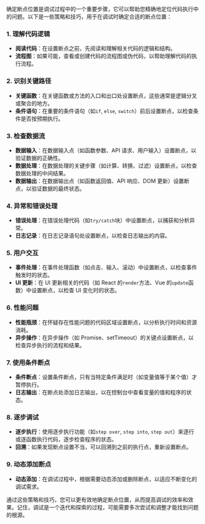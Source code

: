 确定断点位置是调试过程中的一个重要步骤，它可以帮助您精确地定位代码执行中的问题。以下是一些策略和技巧，用于在调试时确定合适的断点位置：

### 1. 理解代码逻辑

- **阅读代码**：在设置断点之前，先阅读和理解相关代码的逻辑和结构。
- **流程图**：如果可能，查看或创建代码的流程图或伪代码，以帮助理解代码的执行流程。

### 2. 识别关键路径

- **关键函数**：在关键函数或方法的入口和出口处设置断点，这些通常是逻辑分叉或聚合的地方。
- **条件语句**：在重要的条件语句（如`if`, `else`, `switch`）前后设置断点，以检查条件是否按预期执行。

### 3. 检查数据流

- **数据输入**：在数据输入点（如函数参数、API 请求、用户输入）设置断点，以验证数据的正确性。
- **数据处理**：在数据处理的关键步骤（如计算、转换、过滤）设置断点，以检查数据处理的中间结果。
- **数据输出**：在数据输出点（如函数返回值、API 响应、DOM 更新）设置断点，以验证数据的最终状态。

### 4. 异常和错误处理

- **错误处理**：在错误处理代码（如`try/catch`块）中设置断点，以捕获和分析异常。
- **日志记录**：在日志记录语句处设置断点，以检查日志输出的内容。

### 5. 用户交互

- **事件处理**：在事件处理函数（如点击、输入、滚动）中设置断点，以检查事件触发时的状态。
- **UI 更新**：在 UI 更新相关的代码（如 React 的`render`方法、Vue 的`update`函数）中设置断点，以检查 UI 变化时的状态。

### 6. 性能问题

- **性能瓶颈**：在怀疑存在性能问题的代码区域设置断点，以分析执行时间和资源消耗。
- **异步操作**：在异步操作（如 Promise、setTimeout）的关键点设置断点，以检查异步执行的流程和结果。

### 7. 使用条件断点

- **条件断点**：设置条件断点，只有当特定条件满足时（如变量值等于某个值）才暂停执行。
- **日志输出**：在断点处添加日志输出，以在控制台中查看变量的值和程序的状态。

### 8. 逐步调试

- **逐步执行**：使用逐步执行功能（如`step over`, `step into`, `step out`）来逐行或逐函数执行代码，逐步检查程序的状态。
- **回溯**：如果发现断点设置不当，可以回溯到之前的执行点，重新设置断点。

### 9. 动态添加断点

- **动态添加**：在调试过程中，根据需要动态添加或删除断点，以适应不断变化的调试需求。

通过这些策略和技巧，您可以更有效地确定断点位置，从而提高调试的效率和效果。记住，调试是一个迭代和探索的过程，可能需要多次尝试和调整才能找到问题的根源。
